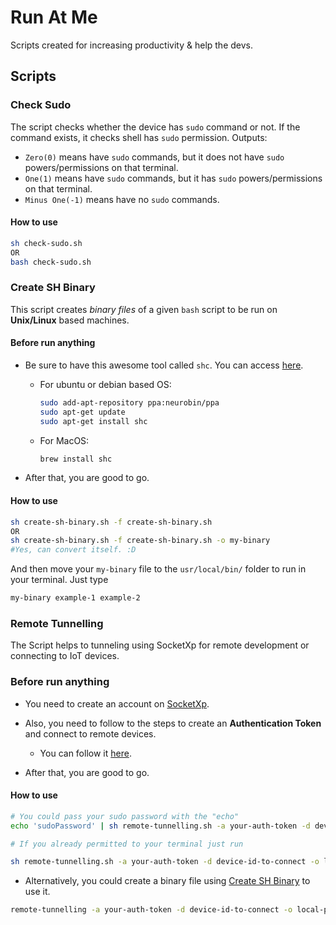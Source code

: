# Run At Me

Scripts created for increasing productivity & help the devs.

## Scripts

### Check Sudo

The script checks whether the device has `sudo` command or not. If the command exists, it checks shell has `sudo` permission.
Outputs:

- `Zero(0)` means have `sudo` commands, but it does not have `sudo` powers/permissions on that terminal.
- `One(1)` means have `sudo` commands, but it has `sudo` powers/permissions on that terminal.
- `Minus One(-1)` means have no `sudo` commands.

#### How to use

```bash
sh check-sudo.sh
OR
bash check-sudo.sh
```

### Create SH Binary

This script creates *binary files* of a given `bash` script to be run on **Unix/Linux** based machines.

#### Before run anything

- Be sure to have this awesome tool called `shc`. You can access [here](https://github.com/neurobin/shc).
  - For ubuntu or debian based OS:

    ```bash
    sudo add-apt-repository ppa:neurobin/ppa
    sudo apt-get update
    sudo apt-get install shc
    ```

  - For MacOS:

    ```bash
    brew install shc
    ```

- After that, you are good to go.

#### How to use

```bash
sh create-sh-binary.sh -f create-sh-binary.sh
OR
sh create-sh-binary.sh -f create-sh-binary.sh -o my-binary
#Yes, can convert itself. :D
```

And then move your `my-binary` file to the `usr/local/bin/` folder to run in your terminal. Just type

```bash
my-binary example-1 example-2
```

### Remote Tunnelling

The Script helps to tunneling using SocketXp for remote development or connecting to IoT devices.

### Before run anything

- You need to create an account on [SocketXp](https://www.socketxp.com).
- Also, you need to follow to the steps to create an **Authentication Token** and connect to remote devices.
  - You can follow it [here](https://www.socketxp.com/iot/how-to-remote-access-iot-ssh-over-the-internet/).

- After that, you are good to go.

#### How to use

```bash
# You could pass your sudo password with the "echo"
echo 'sudoPassword' | sh remote-tunnelling.sh -a your-auth-token -d device-id-to-connect -o local-port-to-opened -p host-port -u username for ssh

# If you already permitted to your terminal just run

sh remote-tunnelling.sh -a your-auth-token -d device-id-to-connect -o local-port-to-opened -p host-port -u username-for-ssh
```

- Alternatively, you could create a binary file using [Create SH Binary](README.md#create-sh-binary) to use it.

```bash
remote-tunnelling -a your-auth-token -d device-id-to-connect -o local-port-to-opened -p host-port -u username-for-ssh
```
